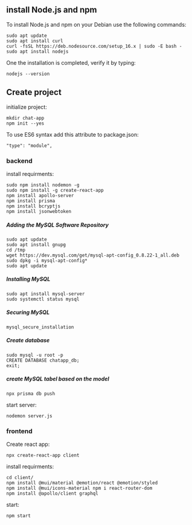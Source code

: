 ## install Node.js and npm
To install Node.js and npm on your Debian use the following commands:
```
sudo apt update
sudo apt install curl
curl -fsSL https://deb.nodesource.com/setup_16.x | sudo -E bash -
sudo apt install nodejs
```

One the installation is completed, verify it by typing:
```
nodejs --version
```
## Create project
initialize project:
```
mkdir chat-app
npm init --yes
```


To use ES6 syntax add this attribute to package.json:
```
"type": "module",
```

### backend
install requirments:
```
sudo npm install nodemon -g
sudo npm install -g create-react-app
npm install apollo-server
npm install prisma
npm install bcryptjs
npm install jsonwebtoken
```

#####  Adding the MySQL Software Repository
```
sudo apt update
sudo apt install gnupg
cd /tmp
wget https://dev.mysql.com/get/mysql-apt-config_0.8.22-1_all.deb
sudo dpkg -i mysql-apt-config*
sudo apt update
```

##### Installing MySQL
```
sudo apt install mysql-server
sudo systemctl status mysql
```
##### Securing MySQL
```
mysql_secure_installation
```
##### Create database
```
sudo mysql -u root -p
CREATE DATABASE chatapp_db;
exit;
```

##### create MySQL tabel based on the model
```
npx prisma db push
```

start server:
```
nodemon server.js
```

 ### frontend
 Create react app:
```
npx create-react-app client 
```

install requirments:
```
cd client/
npm install @mui/material @emotion/react @emotion/styled 
npm install @mui/icons-material npm i react-router-dom
npm install @apollo/client graphql
```

start:
```
npm start
```